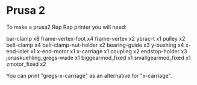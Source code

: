 Prusa 2
=====

To make a prusa2 Rep Rap printer you will need:

bar-clamp                x8
frame-vertex-foot        x4
frame-vertex             x2
ybrac-t                  x1
pulley                   x2
belt-clamp               x4
belt-clamp-nut-holder    x2
bearing-guide            x3
y-bushing                x4
x-end-idler              x1
x-end-motor              x1
x-carriage               x1
coupling                 x2
endstop-holder           x3
jonaskuehling_gregs-wade x1
biggearmod_fixed         x1
smallgearmod_fixed       x1
zmotor_fixed             x2

You can print "gregs-x-carriage" as an alternative for "x-carriage".